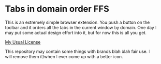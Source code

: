 # Tabs in domain order FFS

This is an extremely simple browser extension. You push a button on
the toolbar and it orders all the tabs in the current window by
domain. One day I may put some actual design effort into it, but for
now this is all you get.

[My Usual License](https://www.apache.org/licenses/LICENSE-2.0)

This repository may contain some things with brands blah blah fair
use. I will remove them if/when I ever come up with a better icon.
